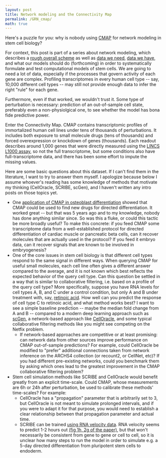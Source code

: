 ```yaml
---
layout: post
title: Network modeling and the Connectivity Map
permalink: /GRN_cmap/
math: true
---
```


Here's a puzzle for you: why is nobody using [CMAP](https://clue.io/) for network modeling in stem cell biology?

For context, this post is part of a series about network modeling, which describes a [rough overall scheme](/GRN_intro/) as well as [data we need](/GRN_akutsu/), [data we have](/GRN_datasets/), and what our models should do (forthcoming) in order to systematically formulate and test computational models of stem cells. We are going to need a lot of data, especially if the processes that govern activity of each gene are complex. Profiling transcriptomes in every human cell type -- say, 10,000 different cell types -- may still not provide enough data to infer the right "rule" for each gene. 

Furthermore, even if that worked, we wouldn't trust it. Some type of perturbation is necessary: prediction of an out-of-sample cell state, preferably even a non-physiolgical one, to see whether the model has bona fide predictive power. 

Enter the Connectivity Map. CMAP contains transcriptomic profiles of immortalized human cell lines under tens of thousands of perturbations. It includes both exposure to small molecule drugs (tens of thousands) and forced overexpression or knockdown of genes (thousands). Each readout describes around 1,000 genes that were directly measured using the [LINCS L1000 assay](http://www.lincsproject.org/LINCS/tools/workflows/find-the-best-place-to-obtain-the-lincs-l1000-data), so not the full transcriptome, but some conditions also have full-transcriptome data, and there has been some effort to impute the missing values. 

Here are some basic questions about this dataset. If I can't find them in the literature, I want to try to answer them myself. I apologize because below I assume whoever's reading has some knowledge of methods that motivate my thinking (CellOracle, SCRIBE, scGen), and I haven't written any intro posts on those topics yet.

- One [application of CMAP in osteoblast differentiation](https://www.ncbi.nlm.nih.gov/pmc/articles/PMC4611615/) showed that CMAP could be used to find new drugs for directed differentiation. It worked great -- but that was 5 years ago and to my knowledge, nobody has done anything similar since. So was this a fluke, or could this tactic be more broadly useful? To make this concrete: if you feed CMAP some transcriptome data from a well-established protocol for directed differentiation of cardiac muscle or pancreatic beta cells, can it recover molecules that are actually used in the protocol? If you feed it embryo data, can it recover signals that are known to be involved in embryogenesis? 
- One of the core issues in stem cell biology is that different cell types respond to the same signal in different ways. When querying CMAP for useful small molecules, each cell line often gives a different answer compared to the average, and it is not known which best reflects the expected behavior of the query cell type. Can this question be settled in a way that is similar to collaborative filtering, i.e. based on a profile of the query cell type? More specifically, suppose you have RNA levels for cell types A, B, and C under a control condition, but only A and B under treatment with, say, [retinoic acid](https://en.wikipedia.org/wiki/Retinoic_acid). How well can you predict the response of cell type C to retinoic acid, and what method works best? I want to see a simple baseline prediction -- maybe the median fold change from A and B -- compared to a modern deep learning approach such as [scGen](https://github.com/theislab/scgen), a network-based approach like [CellOracle](https://github.com/morris-lab/CellOracle), and some typical collaborative filtering methods like you might see competing on the Netfix problem.
    - If network-based approaches are competitive or at least promising: can network data from other sources improve performance on CMAP out-of-sample predictions? For example, could CellOracle be modified to "prefer" additional connections taken from network inference on the ARCHS4 collection (or recount2, or CellNet, etc)? If you had different pre-existing networks, could you benchmark them by asking which ones lead to the greatest improvement in the CMAP collaborative filtering problem?
- Stem cell simulation methods like SCRIBE and CellOracle would benefit greatly from an explicit time-scale. Could CMAP, whose measurements are 6h or 24h after perturbation, be used to calibrate these methods' time-scales? For example:
    - CellOracle has a "propagation" parameter that is arbitrarily set to 3, but CellOracle is not meant to simulate prolonged intervals, and if you were to adapt it for that purpose, you would need to establish a clear relationship between that propagation parameter and actual time. 
    - SCRIBE can be trained [using RNA velocity data](https://github.com/cole-trapnell-lab/Scribe/issues/16). RNA velocity seems to predict 1-2 hours out [(fig 1h, 2g of the paper)](https://www.ncbi.nlm.nih.gov/pmc/articles/PMC6130801/), but that won't necessarily be consistent from gene to gene or cell to cell, so it is unclear how many steps to run the model in order to simulate e.g. a 5-day directed differentiation from pluripotent stem cells to endoderm. 







